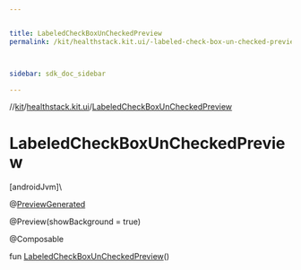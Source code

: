 ```yaml
---


title: LabeledCheckBoxUnCheckedPreview
permalink: /kit/healthstack.kit.ui/-labeled-check-box-un-checked-preview.html



sidebar: sdk_doc_sidebar

---
```



//[kit](/kit.html)/[healthstack.kit.ui](index.html)/[LabeledCheckBoxUnCheckedPreview](-labeled-check-box-un-checked-preview.html)



# LabeledCheckBoxUnCheckedPreview



[androidJvm]\




@[PreviewGenerated](../healthstack.kit.annotation/-preview-generated/index.html)



@Preview(showBackground = true)



@Composable



fun [LabeledCheckBoxUnCheckedPreview](-labeled-check-box-un-checked-preview.html)()






